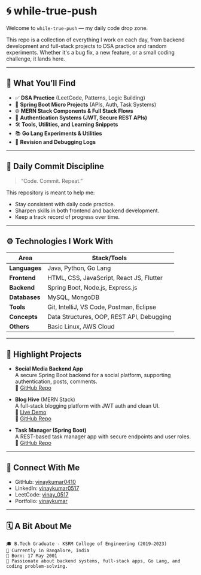 # 🌀 while-true-push

Welcome to `while-true-push` — my daily code drop zone.

This repo is a collection of everything I work on each day, from backend development and full-stack projects to DSA practice and random experiments. Whether it's a bug fix, a new feature, or a small coding challenge, it lands here.

---

## 🧠 What You’ll Find

- ✅ **DSA Practice** (LeetCode, Patterns, Logic Building)
- 🚀 **Spring Boot Micro Projects** (APIs, Auth, Task Systems)
- 🌐 **MERN Stack Components & Full Stack Flows**
- 🔐 **Authentication Systems (JWT, Secure REST APIs)**
- 🛠️ **Tools, Utilities, and Learning Snippets**
- 📚 **Go Lang Experiments & Utilities**
- 📖 **Revision and Debugging Logs**

---

## 📌 Daily Commit Discipline

> “Code. Commit. Repeat.”

This repository is meant to help me:
- Stay consistent with daily code practice.
- Sharpen skills in both frontend and backend development.
- Keep a track record of progress over time.

---

## ⚙️ Technologies I Work With

| Area        | Stack/Tools |
|-------------|-------------|
| **Languages** | Java, Python, Go Lang |
| **Frontend** | HTML, CSS, JavaScript, React JS, Flutter |
| **Backend** | Spring Boot, Node.js, Express.js |
| **Databases** | MySQL, MongoDB |
| **Tools** | Git, IntelliJ, VS Code, Postman, Eclipse |
| **Concepts** | Data Structures, OOP, REST API, Debugging |
| **Others** | Basic Linux, AWS Cloud |

---

## 🚀 Highlight Projects

- **Social Media Backend App**  
  A secure Spring Boot backend for a social platform, supporting authentication, posts, comments.  
  🔗 [GitHub Repo](https://github.com/vinaykumar0410/Social-Media-App)

- **Blog Hive** (MERN Stack)  
  A full-stack blogging platform with JWT auth and clean UI.  
  🔗 [Live Demo](https://blog-hive.vercel.app)  
  🔗 [GitHub Repo](https://github.com/vinaykumar0410/BlogHive)

- **Task Manager (Spring Boot)**  
  A REST-based task manager app with secure endpoints and user roles.  
  🔗 [GitHub Repo](https://github.com/vinaykumar0410/Task-Manager)

---

## 🔗 Connect With Me

- GitHub: [vinaykumar0410](https://github.com/vinaykumar0410)
- LinkedIn: [vinaykumar0517](https://linkedin.com/in/vinaykumar0517)
- LeetCode: [vinay_0517](https://leetcode.com/vinay_0517)
- Portfolio: [vinaykumar](https://vinaykumar0410.github.io)

---

## 🗓️ A Bit About Me

```text
🎓 B.Tech Graduate - KSRM College of Engineering (2019–2023)
📍 Currently in Bangalore, India
📅 Born: 17 May 2001
🧠 Passionate about backend systems, full-stack apps, Go Lang, and coding problem-solving.
